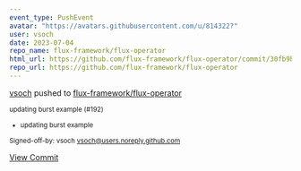 ```yaml
---
event_type: PushEvent
avatar: "https://avatars.githubusercontent.com/u/814322?"
user: vsoch
date: 2023-07-04
repo_name: flux-framework/flux-operator
html_url: https://github.com/flux-framework/flux-operator/commit/30fb9bbbca2199498a6b6c629ac052241d0fde33
repo_url: https://github.com/flux-framework/flux-operator
---
```


<a href='https://github.com/vsoch' target='_blank'>vsoch</a> pushed to <a href='https://github.com/flux-framework/flux-operator' target='_blank'>flux-framework/flux-operator</a>

<small>updating burst example (#192)

* updating burst example

Signed-off-by: vsoch <vsoch@users.noreply.github.com></small>

<a href='https://github.com/flux-framework/flux-operator/commit/30fb9bbbca2199498a6b6c629ac052241d0fde33' target='_blank'>View Commit</a>